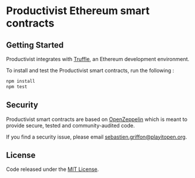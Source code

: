 # Productivist Ethereum smart contracts


## Getting Started

Productivist integrates with [Truffle](https://github.com/ConsenSys/truffle), an Ethereum development environment. 

To install and test the Productivist smart contracts, run the following :
```sh
npm install
npm test
```


## Security
Productivist smart contracts are based on [OpenZeppelin](https://github.com/OpenZeppelin/zeppelin-solidity/) which is meant to provide secure, tested and community-audited code.

If you find a security issue, please email [sebastien.griffon@playitopen.org](mailto:sebastien.griffon@playitopen.org).


## License
Code released under the [MIT License](https://github.com/OpenZeppelin/zeppelin-solidity/blob/master/LICENSE).
